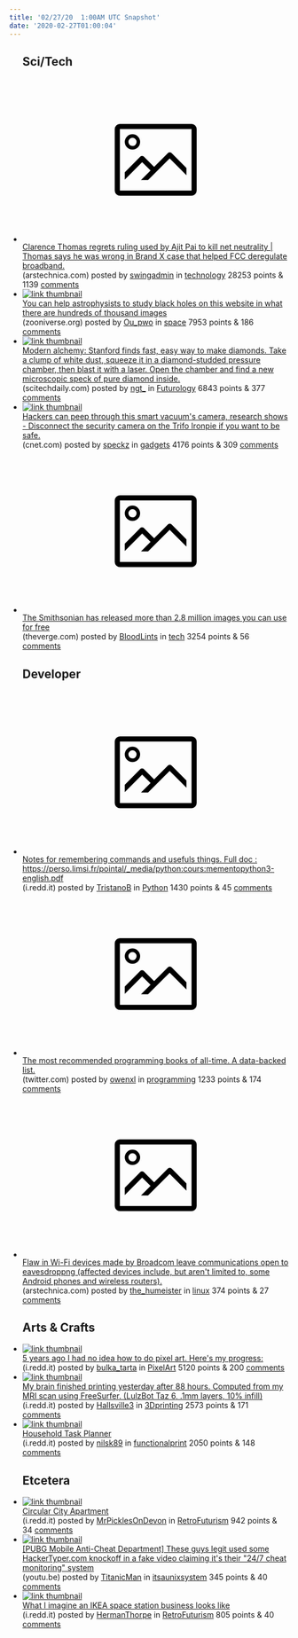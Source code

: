 ```yaml
---
title: '02/27/20  1:00AM UTC Snapshot'
date: '2020-02-27T01:00:04'
---
```

<ul>
<h2>Sci/Tech</h2>

<li><a href='https://arstechnica.com/tech-policy/2020/02/clarence-thomas-regrets-ruling-that-ajit-pai-used-to-kill-net-neutrality/'><svg version='1.1' viewBox='-34 -14 104 64' preserveAspectRatio='xMidYMid meet' xmlns='http://www.w3.org/2000/svg' xmlns:xlink='http://www.w3.org/1999/xlink'>
    <title>link thumbnail</title>
    <path d='M32,4H4A2,2,0,0,0,2,6V30a2,2,0,0,0,2,2H32a2,2,0,0,0,2-2V6A2,2,0,0,0,32,4ZM4,30V6H32V30Z'></path>
    <path d='M8.92,14a3,3,0,1,0-3-3A3,3,0,0,0,8.92,14Zm0-4.6A1.6,1.6,0,1,1,7.33,11,1.6,1.6,0,0,1,8.92,9.41Z'></path>
    <path d='M22.78,15.37l-5.4,5.4-4-4a1,1,0,0,0-1.41,0L5.92,22.9v2.83l6.79-6.79L16,22.18l-3.75,3.75H15l8.45-8.45L30,24V21.18l-5.81-5.81A1,1,0,0,0,22.78,15.37Z'></path>
    </svg></a><div><div class='linkTitle'><a href='https://arstechnica.com/tech-policy/2020/02/clarence-thomas-regrets-ruling-that-ajit-pai-used-to-kill-net-neutrality/'>Clarence Thomas regrets ruling used by Ajit Pai to kill net neutrality | Thomas says he was wrong in Brand X case that helped FCC deregulate broadband.</a></div>(arstechnica.com) posted by <a href='https://www.reddit.com/user/swingadmin'>swingadmin</a> in <a href='https://www.reddit.com/r/technology'>technology</a> 28253 points & 1139 <a href='https://www.reddit.com/r/technology/comments/f9to2l/clarence_thomas_regrets_ruling_used_by_ajit_pai/'>comments</a></div></li>

<li><a href='https://www.zooniverse.org/projects/chrismrp/radio-galaxy-zoo-lofar/classify'><img src='https://b.thumbs.redditmedia.com/loj8vSxzvz8qGY6n9MDW0Ue4AgpnFSHWz25trJ5s1as.jpg' alt='link thumbnail'></a><div><div class='linkTitle'><a href='https://www.zooniverse.org/projects/chrismrp/radio-galaxy-zoo-lofar/classify'>You can help astrophysists to study black holes on this website in what there are hundreds of thousand images</a></div>(zooniverse.org) posted by <a href='https://www.reddit.com/user/Ou_pwo'>Ou_pwo</a> in <a href='https://www.reddit.com/r/space'>space</a> 7953 points & 186 <a href='https://www.reddit.com/r/space/comments/f9q8vy/you_can_help_astrophysists_to_study_black_holes/'>comments</a></div></li>

<li><a href='https://scitechdaily.com/modern-alchemy-stanford-finds-fast-east-way-to-make-diamonds-cheating-the-thermodynamics/'><img src='https://a.thumbs.redditmedia.com/So2V1K73CaNppdjTcbC0lJ-nsxVB6AKTApSN3QIzdq4.jpg' alt='link thumbnail'></a><div><div class='linkTitle'><a href='https://scitechdaily.com/modern-alchemy-stanford-finds-fast-east-way-to-make-diamonds-cheating-the-thermodynamics/'>Modern alchemy: Stanford finds fast, easy way to make diamonds. Take a clump of white dust, squeeze it in a diamond-studded pressure chamber, then blast it with a laser. Open the chamber and find a new microscopic speck of pure diamond inside.</a></div>(scitechdaily.com) posted by <a href='https://www.reddit.com/user/ngt_'>ngt_</a> in <a href='https://www.reddit.com/r/Futurology'>Futurology</a> 6843 points & 377 <a href='https://www.reddit.com/r/Futurology/comments/f9snyh/modern_alchemy_stanford_finds_fast_easy_way_to/'>comments</a></div></li>

<li><a href='https://www.cnet.com/news/hackers-can-peep-through-this-smart-vacuums-camera-research-shows/'><img src='https://b.thumbs.redditmedia.com/-cQP_cGagvsxi0SlODtUdbd3OV7ggLvgrBHv2csqxEo.jpg' alt='link thumbnail'></a><div><div class='linkTitle'><a href='https://www.cnet.com/news/hackers-can-peep-through-this-smart-vacuums-camera-research-shows/'>Hackers can peep through this smart vacuum's camera, research shows - Disconnect the security camera on the Trifo Ironpie if you want to be safe.</a></div>(cnet.com) posted by <a href='https://www.reddit.com/user/speckz'>speckz</a> in <a href='https://www.reddit.com/r/gadgets'>gadgets</a> 4176 points & 309 <a href='https://www.reddit.com/r/gadgets/comments/f9ulr9/hackers_can_peep_through_this_smart_vacuums/'>comments</a></div></li>

<li><a href='https://www.theverge.com/2020/2/25/21153208/smithsonian-institution-museums-free-images-libraries-dc'><svg version='1.1' viewBox='-34 -14 104 64' preserveAspectRatio='xMidYMid meet' xmlns='http://www.w3.org/2000/svg' xmlns:xlink='http://www.w3.org/1999/xlink'>
    <title>link thumbnail</title>
    <path d='M32,4H4A2,2,0,0,0,2,6V30a2,2,0,0,0,2,2H32a2,2,0,0,0,2-2V6A2,2,0,0,0,32,4ZM4,30V6H32V30Z'></path>
    <path d='M8.92,14a3,3,0,1,0-3-3A3,3,0,0,0,8.92,14Zm0-4.6A1.6,1.6,0,1,1,7.33,11,1.6,1.6,0,0,1,8.92,9.41Z'></path>
    <path d='M22.78,15.37l-5.4,5.4-4-4a1,1,0,0,0-1.41,0L5.92,22.9v2.83l6.79-6.79L16,22.18l-3.75,3.75H15l8.45-8.45L30,24V21.18l-5.81-5.81A1,1,0,0,0,22.78,15.37Z'></path>
    </svg></a><div><div class='linkTitle'><a href='https://www.theverge.com/2020/2/25/21153208/smithsonian-institution-museums-free-images-libraries-dc'>The Smithsonian has released more than 2.8 million images you can use for free</a></div>(theverge.com) posted by <a href='https://www.reddit.com/user/BloodLints'>BloodLints</a> in <a href='https://www.reddit.com/r/tech'>tech</a> 3254 points & 56 <a href='https://www.reddit.com/r/tech/comments/f9stez/the_smithsonian_has_released_more_than_28_million/'>comments</a></div></li>

<h2>Developer</h2>

<li><a href='https://i.redd.it/nu66fjzsr9j41.png'><svg version='1.1' viewBox='-34 -14 104 64' preserveAspectRatio='xMidYMid meet' xmlns='http://www.w3.org/2000/svg' xmlns:xlink='http://www.w3.org/1999/xlink'>
    <title>link thumbnail</title>
    <path d='M32,4H4A2,2,0,0,0,2,6V30a2,2,0,0,0,2,2H32a2,2,0,0,0,2-2V6A2,2,0,0,0,32,4ZM4,30V6H32V30Z'></path>
    <path d='M8.92,14a3,3,0,1,0-3-3A3,3,0,0,0,8.92,14Zm0-4.6A1.6,1.6,0,1,1,7.33,11,1.6,1.6,0,0,1,8.92,9.41Z'></path>
    <path d='M22.78,15.37l-5.4,5.4-4-4a1,1,0,0,0-1.41,0L5.92,22.9v2.83l6.79-6.79L16,22.18l-3.75,3.75H15l8.45-8.45L30,24V21.18l-5.81-5.81A1,1,0,0,0,22.78,15.37Z'></path>
    </svg></a><div><div class='linkTitle'><a href='https://i.redd.it/nu66fjzsr9j41.png'>Notes for remembering commands and usefuls things. Full doc : https://perso.limsi.fr/pointal/_media/python:cours:mementopython3-english.pdf</a></div>(i.redd.it) posted by <a href='https://www.reddit.com/user/TristanoB'>TristanoB</a> in <a href='https://www.reddit.com/r/Python'>Python</a> 1430 points & 45 <a href='https://www.reddit.com/r/Python/comments/f9t5g9/notes_for_remembering_commands_and_usefuls_things/'>comments</a></div></li>

<li><a href='https://twitter.com/PierreDeWulf/status/1229731043332231169'><svg version='1.1' viewBox='-34 -14 104 64' preserveAspectRatio='xMidYMid meet' xmlns='http://www.w3.org/2000/svg' xmlns:xlink='http://www.w3.org/1999/xlink'>
    <title>link thumbnail</title>
    <path d='M32,4H4A2,2,0,0,0,2,6V30a2,2,0,0,0,2,2H32a2,2,0,0,0,2-2V6A2,2,0,0,0,32,4ZM4,30V6H32V30Z'></path>
    <path d='M8.92,14a3,3,0,1,0-3-3A3,3,0,0,0,8.92,14Zm0-4.6A1.6,1.6,0,1,1,7.33,11,1.6,1.6,0,0,1,8.92,9.41Z'></path>
    <path d='M22.78,15.37l-5.4,5.4-4-4a1,1,0,0,0-1.41,0L5.92,22.9v2.83l6.79-6.79L16,22.18l-3.75,3.75H15l8.45-8.45L30,24V21.18l-5.81-5.81A1,1,0,0,0,22.78,15.37Z'></path>
    </svg></a><div><div class='linkTitle'><a href='https://twitter.com/PierreDeWulf/status/1229731043332231169'>The most recommended programming books of all-time. A data-backed list.</a></div>(twitter.com) posted by <a href='https://www.reddit.com/user/owenxl'>owenxl</a> in <a href='https://www.reddit.com/r/programming'>programming</a> 1233 points & 174 <a href='https://www.reddit.com/r/programming/comments/f9ut5f/the_most_recommended_programming_books_of_alltime/'>comments</a></div></li>

<li><a href='https://arstechnica.com/information-technology/2020/02/flaw-in-billions-of-wi-fi-devices-left-communications-open-to-eavesdroppng/'><svg version='1.1' viewBox='-34 -14 104 64' preserveAspectRatio='xMidYMid meet' xmlns='http://www.w3.org/2000/svg' xmlns:xlink='http://www.w3.org/1999/xlink'>
    <title>link thumbnail</title>
    <path d='M32,4H4A2,2,0,0,0,2,6V30a2,2,0,0,0,2,2H32a2,2,0,0,0,2-2V6A2,2,0,0,0,32,4ZM4,30V6H32V30Z'></path>
    <path d='M8.92,14a3,3,0,1,0-3-3A3,3,0,0,0,8.92,14Zm0-4.6A1.6,1.6,0,1,1,7.33,11,1.6,1.6,0,0,1,8.92,9.41Z'></path>
    <path d='M22.78,15.37l-5.4,5.4-4-4a1,1,0,0,0-1.41,0L5.92,22.9v2.83l6.79-6.79L16,22.18l-3.75,3.75H15l8.45-8.45L30,24V21.18l-5.81-5.81A1,1,0,0,0,22.78,15.37Z'></path>
    </svg></a><div><div class='linkTitle'><a href='https://arstechnica.com/information-technology/2020/02/flaw-in-billions-of-wi-fi-devices-left-communications-open-to-eavesdroppng/'>Flaw in Wi-Fi devices made by Broadcom leave communications open to eavesdroppng (affected devices include, but aren't limited to, some Android phones and wireless routers).</a></div>(arstechnica.com) posted by <a href='https://www.reddit.com/user/the_humeister'>the_humeister</a> in <a href='https://www.reddit.com/r/linux'>linux</a> 374 points & 27 <a href='https://www.reddit.com/r/linux/comments/f9x1ca/flaw_in_wifi_devices_made_by_broadcom_leave/'>comments</a></div></li>

<h2>Arts & Crafts</h2>

<li><a href='https://i.redd.it/nv3q1u1jz8j41.png'><img src='https://b.thumbs.redditmedia.com/WEAKOrHPDM11h-OzO4hAhElUIChlEao-8rCVA6_Ntso.jpg' alt='link thumbnail'></a><div><div class='linkTitle'><a href='https://i.redd.it/nv3q1u1jz8j41.png'>5 years ago I had no idea how to do pixel art. Here's my progress:</a></div>(i.redd.it) posted by <a href='https://www.reddit.com/user/bulka_tarta'>bulka_tarta</a> in <a href='https://www.reddit.com/r/PixelArt'>PixelArt</a> 5120 points & 200 <a href='https://www.reddit.com/r/PixelArt/comments/f9rfi5/5_years_ago_i_had_no_idea_how_to_do_pixel_art/'>comments</a></div></li>

<li><a href='https://i.redd.it/5abhcas7caj41.jpg'><img src='https://b.thumbs.redditmedia.com/y1Q7Mrx5VFBrvXEGOtY48JMFSGKkkFJ5LHj-1kdMrwU.jpg' alt='link thumbnail'></a><div><div class='linkTitle'><a href='https://i.redd.it/5abhcas7caj41.jpg'>My brain finished printing yesterday after 88 hours. Computed from my MRI scan using FreeSurfer. (LulzBot Taz 6, .1mm layers, 10% infill)</a></div>(i.redd.it) posted by <a href='https://www.reddit.com/user/Hallsville3'>Hallsville3</a> in <a href='https://www.reddit.com/r/3Dprinting'>3Dprinting</a> 2573 points & 171 <a href='https://www.reddit.com/r/3Dprinting/comments/f9uq18/my_brain_finished_printing_yesterday_after_88/'>comments</a></div></li>

<li><a href='https://i.redd.it/uri5n44wjbj41.jpg'><img src='https://a.thumbs.redditmedia.com/Sf1PR_Y8tU7CS2haGcMcNqF954xUvKZXYybH5snNkV8.jpg' alt='link thumbnail'></a><div><div class='linkTitle'><a href='https://i.redd.it/uri5n44wjbj41.jpg'>Household Task Planner</a></div>(i.redd.it) posted by <a href='https://www.reddit.com/user/nilsk89'>nilsk89</a> in <a href='https://www.reddit.com/r/functionalprint'>functionalprint</a> 2050 points & 148 <a href='https://www.reddit.com/r/functionalprint/comments/f9ykg4/household_task_planner/'>comments</a></div></li>

<h2>Etcetera</h2>

<li><a href='https://i.redd.it/jskcs7ee7cj41.jpg'><img src='https://a.thumbs.redditmedia.com/E32MyM9terYYzw1FthXo-gMJdjse66E684mFYCOMZ98.jpg' alt='link thumbnail'></a><div><div class='linkTitle'><a href='https://i.redd.it/jskcs7ee7cj41.jpg'>Circular City Apartment</a></div>(i.redd.it) posted by <a href='https://www.reddit.com/user/MrPicklesOnDevon'>MrPicklesOnDevon</a> in <a href='https://www.reddit.com/r/RetroFuturism'>RetroFuturism</a> 942 points & 34 <a href='https://www.reddit.com/r/RetroFuturism/comments/fa0qkg/circular_city_apartment/'>comments</a></div></li>

<li><a href='https://youtu.be/8IU19zxLKX8'><img src='https://a.thumbs.redditmedia.com/szvSU1QquXGGDiP7OWmEaZnHYYz9Jjf9cU-uwEzwmm0.jpg' alt='link thumbnail'></a><div><div class='linkTitle'><a href='https://youtu.be/8IU19zxLKX8'>[PUBG Mobile Anti-Cheat Department] These guys legit used some HackerTyper.com knockoff in a fake video claiming it's their "24/7 cheat monitoring" system</a></div>(youtu.be) posted by <a href='https://www.reddit.com/user/TitanicMan'>TitanicMan</a> in <a href='https://www.reddit.com/r/itsaunixsystem'>itsaunixsystem</a> 345 points & 40 <a href='https://www.reddit.com/r/itsaunixsystem/comments/f9vfzn/pubg_mobile_anticheat_department_these_guys_legit/'>comments</a></div></li>

<li><a href='https://i.redd.it/a53zjygh0aj41.jpg'><img src='https://b.thumbs.redditmedia.com/heLFPWa4uX93ZefGbJv_FiaQ6Aka59z5lP-wpoKuJgc.jpg' alt='link thumbnail'></a><div><div class='linkTitle'><a href='https://i.redd.it/a53zjygh0aj41.jpg'>What I imagine an IKEA space station business looks like</a></div>(i.redd.it) posted by <a href='https://www.reddit.com/user/HermanThorpe'>HermanThorpe</a> in <a href='https://www.reddit.com/r/RetroFuturism'>RetroFuturism</a> 805 points & 40 <a href='https://www.reddit.com/r/RetroFuturism/comments/f9tt3q/what_i_imagine_an_ikea_space_station_business/'>comments</a></div></li>

</ul>
